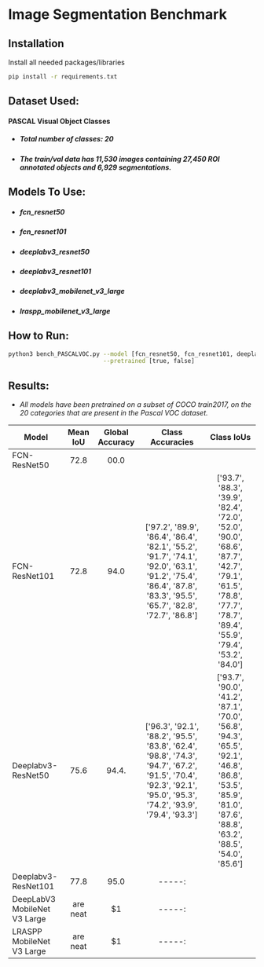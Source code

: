 # Image Segmentation Benchmark
## Installation
Install all needed packages/libraries
```bash
pip install -r requirements.txt
```

## Dataset Used:
#### PASCAL Visual Object Classes
* ##### Total number of classes: 20
* ##### The train/val data has 11,530 images containing 27,450 ROI annotated objects and 6,929 segmentations.

## Models To Use:
* ##### *fcn_resnet50* 
* ##### *fcn_resnet101*
* ##### *deeplabv3_resnet50*
* ##### *deeplabv3_resnet101*
* ##### *deeplabv3_mobilenet_v3_large*
* ##### *lraspp_mobilenet_v3_large*
           

## How to Run:
```bash
python3 bench_PASCALVOC.py --model [fcn_resnet50, fcn_resnet101, deeplabv3_resnet50, deeplabv3_resnet101, deeplabv3_mobilenet_v3_large, lraspp_mobilenet_v3_large] \
                           --pretrained [true, false]
```

## Results:
- *All models have been pretrained on a subset of COCO train2017, on the 20 categories that are present in the Pascal VOC dataset.*

| Model                        | Mean IoU | Global Accuracy | Class Accuracies                                                                                                                                                 | Class IoUs                                                                                                                                                       |
| ---------------------------- |:--------:|:---------------:|:----------------------------------------------------------------------------------------------------------------------------------------------------------------:|:----------------------------------------------------------------------------------------------------------------------------------------------------------------:|
| FCN-ResNet50                 | 72.8     | 00.0            |                                                                                                                                                                  |                                                                                                                                                                  |
| FCN-ResNet101                | 72.8     |   94.0          | ['97.2', '89.9', '86.4', '86.4', '82.1', '55.2', '91.7', '74.1', '92.0', '63.1', '91.2', '75.4', '86.4', '87.8', '83.3', '95.5', '65.7', '82.8', '72.7', '86.8'] | ['93.7', '88.3', '39.9', '82.4', '72.0', '52.0', '90.0', '68.6', '87.7', '42.7', '79.1', '61.5', '78.8', '77.7', '78.7', '89.4', '55.9', '79.4', '53.2', '84.0'] |
| Deeplabv3-ResNet50           | 75.6     |   94.4.         | ['96.3', '92.1', '88.2', '95.5', '83.8', '62.4', '98.8', '74.3', '94.7', '67.2', '91.5', '70.4', '92.3', '92.1', '95.0', '95.3', '74.2', '93.9', '79.4', '93.3']                | ['93.7', '90.0', '41.2', '87.1', '70.0', '56.8', '94.3', '65.5', '92.1', '46.8', '86.8', '53.5', '85.9', '81.0', '87.6', '88.8', '63.2', '88.5', '54.0', '85.6'] | 
| Deeplabv3-ResNet101          | 77.8     |   95.0          | -----:|
| DeepLabV3 MobileNet V3 Large | are neat |    $1           | -----:|
| LRASPP MobileNet V3 Large    | are neat |    $1           | -----:|

